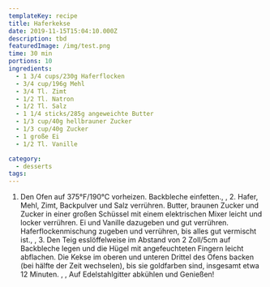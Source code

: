 ```yaml
---
templateKey: recipe
title: Haferkekse
date: 2019-11-15T15:04:10.000Z
description: tbd
featuredImage: /img/test.png
time: 30 min
portions: 10
ingredients:
  - 1 3/4 cups/230g Haferflocken
  - 3/4 cup/196g Mehl
  - 3/4 Tl. Zimt
  - 1/2 Tl. Natron
  - 1/2 Tl. Salz
  - 1 1/4 sticks/285g angeweichte Butter
  - 1/3 cup/40g hellbrauner Zucker
  - 1/3 cup/40g Zucker
  - 1 große Ei
  - 1/2 Tl. Vanille

category:
  - desserts
tags:
---
```


1. Den Ofen auf 375°F/190°C vorheizen. Backbleche einfetten., , 2. Hafer, Mehl, Zimt, Backpulver und Salz verrühren. Butter, braunen Zucker und Zucker in einer großen Schüssel mit einem elektrischen Mixer leicht und locker verrühren. Ei und Vanille dazugeben und gut verrühren. Haferflockenmischung zugeben und verrühren, bis alles gut vermischt ist., , 3. Den Teig esslöffelweise im Abstand von 2 Zoll/5cm auf Backbleche legen und die Hügel mit angefeuchteten Fingern leicht abflachen. Die Kekse im oberen und unteren Drittel des Ofens backen (bei hälfte der Zeit wechselen), bis sie goldfarben sind, insgesamt etwa 12 Minuten. , , Auf Edelstahlgitter abkühlen und Genießen!
